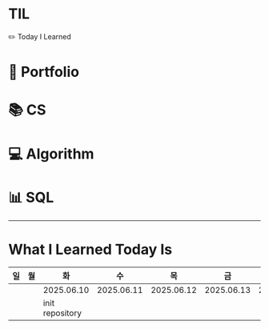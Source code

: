 # TIL
✏️ Today I Learned

# 💌 Portfolio

# 📚 CS

# 💻 Algorithm

# 📊 SQL

---

# What I Learned Today Is

| 일 | 월 | 화               | 수          | 목          | 금           | 토          |
|---|---|-----------------|------------|------------|-------------|------------|
|   |   | 2025.06.10      | 2025.06.11 | 2025.06.12 | 2025.06.13  | 2025.06.14 |
|   |   | init repository |            |            |             |            |
